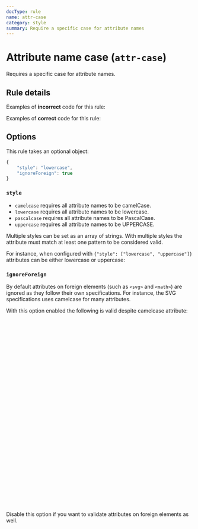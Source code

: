 ```yaml
---
docType: rule
name: attr-case
category: style
summary: Require a specific case for attribute names
---
```


# Attribute name case (`attr-case`)

Requires a specific case for attribute names.

## Rule details

Examples of **incorrect** code for this rule:

<validate name="incorrect" rules="attr-case">
    <p ID="foo"></p>
</validate>

Examples of **correct** code for this rule:

<validate name="correct" rules="attr-case">
    <p id="foo"></p>
</validate>

## Options

This rule takes an optional object:

```javascript
{
	"style": "lowercase",
	"ignoreForeign": true
}
```

### `style`

- `camelcase` requires all attribute names to be camelCase.
- `lowercase` requires all attribute names to be lowercase.
- `pascalcase` requires all attribute names to be PascalCase.
- `uppercase` requires all attribute names to be UPPERCASE.

Multiple styles can be set as an array of strings.
With multiple styles the attribute must match at least one pattern to be considered valid.

For instance, when configured with `{"style": ["lowercase", "uppercase"]}` attributes can be either lowercase or uppercase:

<validate name="multiple" rules="attr-case" attr-case='{"style": ["lowercase", "uppercase"]}'>
    <p foobar></p>
    <p FOOBAR></p>
    <p fooBar></p>
</validate>

### `ignoreForeign`

By default attributes on foreign elements (such as `<svg>` and `<math>`) are
ignored as they follow their own specifications. For instance, the SVG
specifications uses camelcase for many attributes.

With this option enabled the following is valid despite camelcase attribute:

<validate name="svg-viewbox" rules="attr-case">
	<svg viewBox="0 0 100 100" xmlns="http://www.w3.org/2000/svg" />
</validate>

Disable this option if you want to validate attributes on foreign elements as
well.
